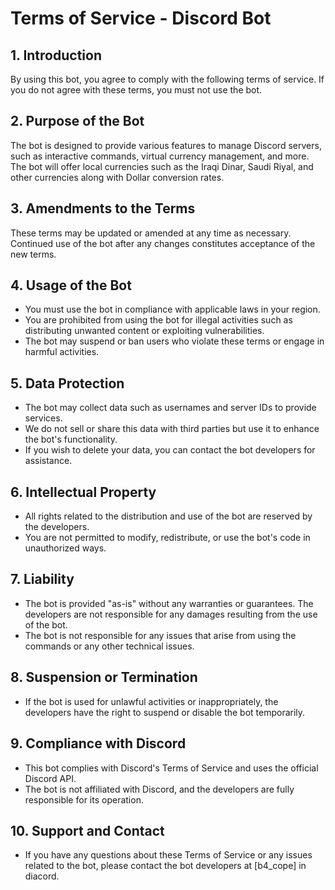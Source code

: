 # Terms of Service - Discord Bot

## 1. Introduction
By using this bot, you agree to comply with the following terms of service. If you do not agree with these terms, you must not use the bot.

## 2. Purpose of the Bot
The bot is designed to provide various features to manage Discord servers, such as interactive commands, virtual currency management, and more. The bot will offer local currencies such as the Iraqi Dinar, Saudi Riyal, and other currencies along with Dollar conversion rates.

## 3. Amendments to the Terms
These terms may be updated or amended at any time as necessary. Continued use of the bot after any changes constitutes acceptance of the new terms.

## 4. Usage of the Bot
- You must use the bot in compliance with applicable laws in your region.
- You are prohibited from using the bot for illegal activities such as distributing unwanted content or exploiting vulnerabilities.
- The bot may suspend or ban users who violate these terms or engage in harmful activities.

## 5. Data Protection
- The bot may collect data such as usernames and server IDs to provide services.
- We do not sell or share this data with third parties but use it to enhance the bot's functionality.
- If you wish to delete your data, you can contact the bot developers for assistance.

## 6. Intellectual Property
- All rights related to the distribution and use of the bot are reserved by the developers.
- You are not permitted to modify, redistribute, or use the bot's code in unauthorized ways.

## 7. Liability
- The bot is provided "as-is" without any warranties or guarantees. The developers are not responsible for any damages resulting from the use of the bot.
- The bot is not responsible for any issues that arise from using the commands or any other technical issues.

## 8. Suspension or Termination
- If the bot is used for unlawful activities or inappropriately, the developers have the right to suspend or disable the bot temporarily.

## 9. Compliance with Discord
- This bot complies with Discord's Terms of Service and uses the official Discord API.
- The bot is not affiliated with Discord, and the developers are fully responsible for its operation.

## 10. Support and Contact
- If you have any questions about these Terms of Service or any issues related to the bot, please contact the bot developers at [b4_cope] in diacord.
